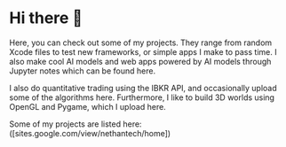 # Hi there 👋

Here, you can check out some of my projects. They range from random Xcode files
to test new frameworks, or simple apps I make to pass time. I also make cool
AI models and web apps powered by AI models through Jupyter notes which can be 
found here.

I also do quantitative trading using the IBKR API, and occasionally upload some of the algorithms here.
Furthermore, I like to build 3D worlds using OpenGL and Pygame, which I upload here.


Some of my projects are listed here: ([sites.google.com/view/nethantech/home])

